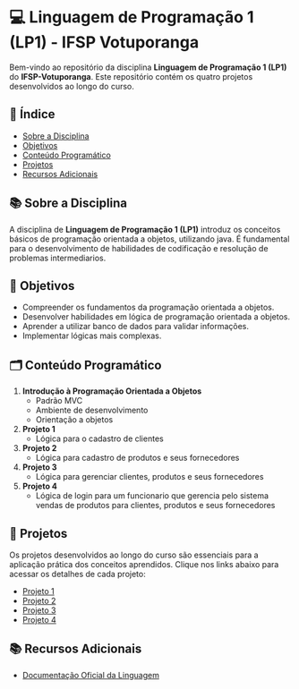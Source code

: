 # 💻 Linguagem de Programação 1 (LP1) - IFSP Votuporanga

Bem-vindo ao repositório da disciplina **Linguagem de Programação 1 (LP1)** do **IFSP-Votuporanga**. Este repositório contém os quatro projetos desenvolvidos ao longo do curso.

## 📖 Índice

- [Sobre a Disciplina](#sobre-a-disciplina)
- [Objetivos](#objetivos)
- [Conteúdo Programático](#conteúdo-programático)
- [Projetos](#projetos)
- [Recursos Adicionais](#recursos-adicionais)

## 📚 Sobre a Disciplina

A disciplina de **Linguagem de Programação 1 (LP1)** introduz os conceitos básicos de programação orientada a objetos, utilizando java. É fundamental para o desenvolvimento de habilidades de codificação e resolução de problemas intermediarios.

## 🎯 Objetivos

- Compreender os fundamentos da programação orientada a objetos.
- Desenvolver habilidades em lógica de programação orientada a objetos.
- Aprender a utilizar banco de dados para validar informações.
- Implementar lógicas mais complexas.

## 🗂️ Conteúdo Programático

1. **Introdução à Programação Orientada a Objetos**
   - Padrão MVC
   - Ambiente de desenvolvimento
   - Orientação a objetos
2. **Projeto 1**
   - Lógica para o cadastro de clientes
3. **Projeto 2**
   - Lógica para cadastro de produtos e seus fornecedores
4. **Projeto 3**
   - Lógica para gerenciar clientes, produtos e seus fornecedores
5. **Projeto 4**
   - Lógica de login para um funcionario que gerencia pelo sistema vendas de produtos para clientes, produtos e seus fornecedores

## 🚀 Projetos

Os projetos desenvolvidos ao longo do curso são essenciais para a aplicação prática dos conceitos aprendidos. Clique nos links abaixo para acessar os detalhes de cada projeto:

- [Projeto 1](./Projeto_1/)
- [Projeto 2](./Projeto_2/)
- [Projeto 3](./Projeto_3/)
- [Projeto 4](./Projeto_4/)

## 📚 Recursos Adicionais

- [Documentação Oficial da Linguagem](https://docs.oracle.com/en/java/)